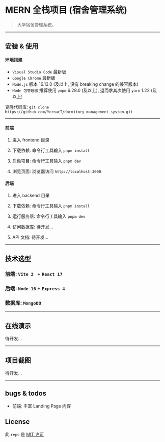 # MERN 全栈项目 (宿舍管理系统)

> 大学宿舍管理系统。

---

## 安装 & 使用

#### 环境搭建

- `Visual Studio Code` 最新版
- `Google Chrome` 最新版
- `Node.js` 版本 16.13.0 (及以上, 没有 breaking change 的兼容版本)
- `Node 包管理器` 推荐使用 `pnpm` 6.28.0 (及以上), 退而求其次使用 `yarn` 1.22 (及以上)

克隆代码库: `git clone https://github.com/YernarT/dormitory_management_system.git`

---

#### 前端

1. 进入 frontend 目录

2. 下载依赖: 命令行工具输入 `pnpm install`

3. 启动项目: 命令行工具输入 `pnpm dev`

4. 浏览页面: 浏览器访问 `http://localhost:3000`

#### 后端

1. 进入 backend 目录

2. 下载依赖: 命令行工具输入 `pnpm install`

3. 运行服务器: 命令行工具输入 `pnpm dev`

4. 访问数据库: 待开发...

5. API 文档: 待开发...

---

## 技术选型

### 前端: `Vite 2 ` + `React 17`

### 后端: `Node 16` + `Express 4`

### 数据库: `MongoDB`

---

## 在线演示

待开发...

---

## 项目截图

待开发...

---

## bugs & todos

- 前端: 丰富 Landing Page 内容

## License

此 `repo` 是 [MIT 许可](./LICENSE)
